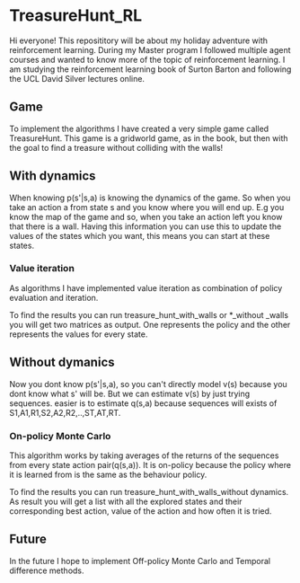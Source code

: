 # TreasureHunt_RL
Hi everyone! This reposititory will be about my holiday adventure with reinforcement learning. During my Master program I followed multiple agent courses and wanted to know more of the topic of reinforcement learning. 
I am studying the reinforcement learning book of Surton Barton and following the UCL David Silver lectures online.
## Game
To implement the algorithms I have created a very simple game called TreasureHunt. This game is a gridworld game, as in the book, but then with the goal to find a treasure without colliding with the walls! 

## With dynamics
When knowing p(s'|s,a) is knowing the dynamics of the game. So when you take an action a from state s and you know where you will end up. E.g you know the map of the game and so, when you take an action left you know that there is a wall. Having this information you can use this to update the values of the states which you want, this means you can start at these states.

### Value iteration
As algorithms I have implemented value iteration as combination of policy evaluation and iteration.

To find the results you can run treasure_hunt_with_walls or *_without _walls you will get two matrices as output. 
One represents the policy and the other represents the values for every state. 

## Without dymanics 
Now you dont know p(s'|s,a), so you can't directly model v(s) because you dont know what s' will be. But we can estimate v(s) by just trying sequences. easier is to estimate q(s,a) because sequences will exists of S1,A1,R1,S2,A2,R2,..,ST,AT,RT.

### On-policy Monte Carlo
This algorithm works by taking averages of the returns of the sequences from every state action pair(q(s,a)). It is on-policy because the policy where it is learned from is the same as the behaviour policy.

To find the results you can run treasure_hunt_with_walls_without dynamics. As result you will get a list with all the explored states and their corresponding best action, value of the action and how often it is tried.
## Future
In the future I hope to implement Off-policy Monte Carlo and Temporal difference methods.
